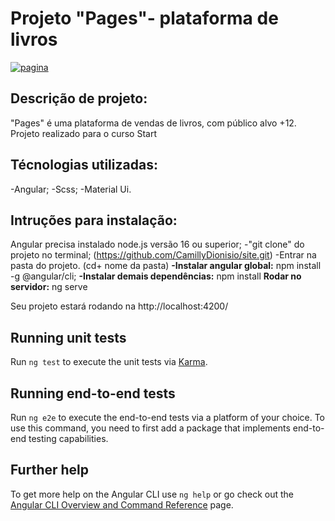 # Projeto "Pages"- plataforma de livros

<a href="https://ibb.co/H2Dq43d"><img src="https://i.ibb.co/j5vDfsR/pagina.png" alt="pagina" border="0"></a>

## Descrição de projeto:

"Pages" é uma plataforma de vendas de livros, com público alvo +12. Projeto realizado para o curso Start <tech>

## Técnologias utilizadas:
-Angular;
-Scss;
-Material Ui.

## Intruções para instalação:
Angular precisa instalado node.js versão 16 ou superior;
-"git clone" do projeto no terminal; (https://github.com/CamillyDionisio/site.git)
-Entrar na pasta do projeto. (cd+ nome da pasta)
**-Instalar angular global:**
npm install -g @angular/cli;
**-Instalar demais dependências:**
npm install
**Rodar no servidor:**
ng serve

Seu projeto estará rodando na  http://localhost:4200/

## Running unit tests


Run `ng test` to execute the unit tests via [Karma](https://karma-runner.github.io).

## Running end-to-end tests

Run `ng e2e` to execute the end-to-end tests via a platform of your choice. To use this command, you need to first add a package that implements end-to-end testing capabilities.

## Further help

To get more help on the Angular CLI use `ng help` or go check out the [Angular CLI Overview and Command Reference](https://angular.io/cli) page.
